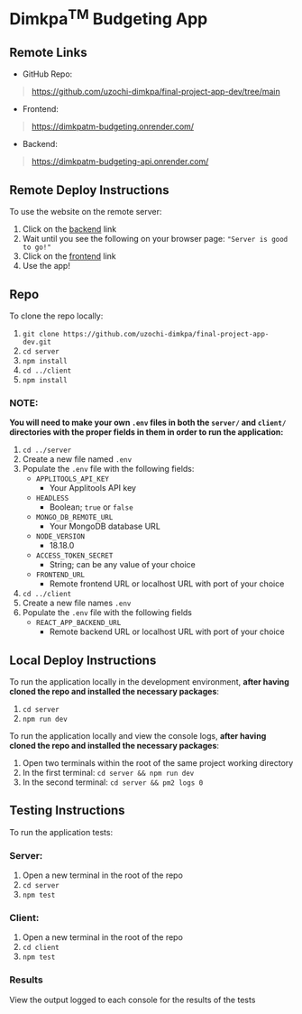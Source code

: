 # Dimkpa<sup>TM</sup> Budgeting App



## Remote Links

- GitHub Repo:
> https://github.com/uzochi-dimkpa/final-project-app-dev/tree/main

- Frontend:
> https://dimkpatm-budgeting.onrender.com/

- Backend:
> https://dimkpatm-budgeting-api.onrender.com/



## Remote Deploy Instructions

To use the website on the remote server:

1. Click on the <a href='https://dimkpatm-budgeting-api.onrender.com/'>backend</a> link
2. Wait until you see the following on your browser page: `"Server is good to go!"`
3. Click on the <a href='https://dimkpatm-budgeting.onrender.com/'>frontend</a> link
4. Use the app!



## Repo

To clone the repo locally:

1. `git clone https://github.com/uzochi-dimkpa/final-project-app-dev.git`
2. `cd server`
3. `npm install`
4. `cd ../client`
5. `npm install`

### NOTE:
**You will need to make your own `.env` files in both the `server/` and `client/` directories with the proper fields in them in order to run the application:**

1. `cd ../server`
2. Create a new file named `.env`
3. Populate the `.env` file with the following fields:
    - `APPLITOOLS_API_KEY`
      - Your Applitools API key
    - `HEADLESS`
      - Boolean; `true` or `false`
    - `MONGO_DB_REMOTE_URL`
      - Your MongoDB database URL
    - `NODE_VERSION`
      - 18.18.0
    - `ACCESS_TOKEN_SECRET`
      - String; can be any value of your choice
    - `FRONTEND_URL`
      - Remote frontend URL or localhost URL with port of your choice
4. `cd ../client`
5. Create a new file names `.env`
6. Populate the `.env` file with the following fields
    - `REACT_APP_BACKEND_URL`
      - Remote backend URL or localhost URL with port of your choice



## Local Deploy Instructions

To run the application locally in the development environment, **after having cloned the repo and installed the necessary packages**:
1. `cd server`
2. `npm run dev`

To run the application locally and view the console logs, **after having cloned the repo and installed the necessary packages**:
1. Open two terminals within the root of the same project working directory
2. In the first terminal: `cd server && npm run dev`
3. In the second terminal: `cd server && pm2 logs 0`



## Testing Instructions

To run the application tests:

### Server:
1. Open a new terminal in the root of the repo
2. `cd server`
3. `npm test`
### Client:
1. Open a new terminal in the root of the repo
2. `cd client`
3. `npm test`
### Results
View the output logged to each console for the results of the tests
